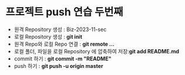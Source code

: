 # 프로젝트 push 연습 두번째
- 원격 Repository 생성 : Biz-2023-11-sec
- 로컬 Repository 생성 : **git init**
- 원격 Repo와 로컬 Repo 연결 : **git remote ...**
- 로컬 폴더, 파일을 로컬 Repository 에 압축하여 저장:**git add README.md**
- commit 하기 : **git commit -m "README"**
- push 하기 : **git push -u origin master**